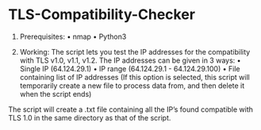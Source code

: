 # TLS-Compatibility-Checker

1.	Prerequisites: 
•	nmap
•	Python3 

2.	Working:
The script lets you test the IP addresses for the compatibility with TLS v1.0, v1.1, v1.2. The IP addresses can be given in 3 ways:
•	Single IP (64.124.29.1)
•	IP range (64.124.29.1 - 64.124.29.100)
•	File containing list of IP addresses (If this option is selected, this script will temporarily create a new file to process data from, and then delete it when the script ends)

The script will create a .txt file containing all the IP’s found compatible with TLS 1.0 in the same directory as that of the script.
